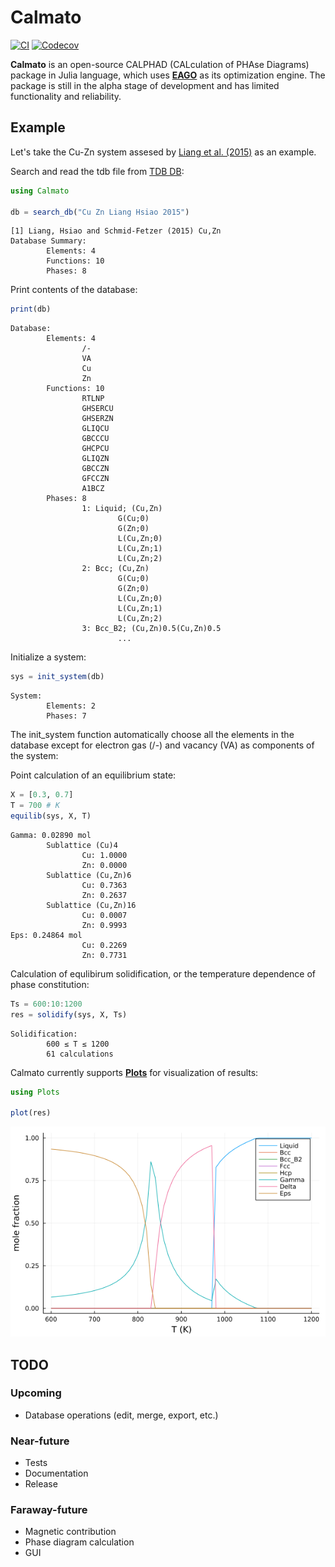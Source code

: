 # Calmato

[![CI](https://github.com/hasundue/Calmato.jl/workflows/CI/badge.svg)](https://github.com/hasundue/Calmato.jl/actions?query=workflow%3ACI)
[![Codecov](https://codecov.io/gh/hasundue/Calmato.jl/branch/master/graph/badge.svg)](https://codecov.io/gh/hasundue/Calmato.jl)

**Calmato** is an open-source CALPHAD (CALculation of PHAse Diagrams) package in Julia language, which uses [**EAGO**](https://github.com/PSORLab/EAGO.jl) as its optimization engine. The package is still in the alpha stage of development and has limited functionality and reliability.

## Example

Let's take the Cu-Zn system assesed by [Liang et al. (2015)](https://www.sciencedirect.com/science/article/abs/pii/S0364591615300250) as an example.

Search and read the tdb file from [TDB DB](https://avdwgroup.engin.brown.edu/):

```julia
using Calmato

db = search_db("Cu Zn Liang Hsiao 2015")
```

```terminal
[1] Liang, Hsiao and Schmid-Fetzer (2015) Cu,Zn 
Database Summary:
        Elements: 4
        Functions: 10
        Phases: 8
```

Print contents of the database:

```julia
print(db)
```

```terminal
Database:
        Elements: 4
                /-
                VA
                Cu
                Zn
        Functions: 10
                RTLNP
                GHSERCU
                GHSERZN
                GLIQCU
                GBCCCU
                GHCPCU
                GLIQZN
                GBCCZN
                GFCCZN
                A1BCZ
        Phases: 8
                1: Liquid; (Cu,Zn)
                        G(Cu;0)
                        G(Zn;0)
                        L(Cu,Zn;0)
                        L(Cu,Zn;1)
                        L(Cu,Zn;2)
                2: Bcc; (Cu,Zn)
                        G(Cu;0)
                        G(Zn;0)
                        L(Cu,Zn;0)
                        L(Cu,Zn;1)
                        L(Cu,Zn;2)
                3: Bcc_B2; (Cu,Zn)0.5(Cu,Zn)0.5
                        ...
```

Initialize a system:

```julia
sys = init_system(db)
```

```terminal
System:
        Elements: 2
        Phases: 7
```
The init_system function automatically choose all the elements in the database except for electron gas (/-) and vacancy (VA) as components of the system:

Point calculation of an equilibrium state:

```julia
X = [0.3, 0.7]
T = 700 # K
equilib(sys, X, T)
```

```terminal
Gamma: 0.02890 mol
        Sublattice (Cu)4
                Cu: 1.0000
                Zn: 0.0000
        Sublattice (Cu,Zn)6
                Cu: 0.7363
                Zn: 0.2637
        Sublattice (Cu,Zn)16
                Cu: 0.0007
                Zn: 0.9993
Eps: 0.24864 mol
                Cu: 0.2269
                Zn: 0.7731
```

Calculation of equlibirum solidification, or the temperature dependence of phase constitution:

```julia
Ts = 600:10:1200
res = solidify(sys, X, Ts)
```

```terminal
Solidification:
        600 ≤ T ≤ 1200
        61 calculations
```

Calmato currently supports [**Plots**](https://github.com/JuliaPlots/Plots.jl) for visualization of results:

```julia
using Plots

plot(res)
```

![solidification](docs/src/solidify.png)

## TODO

### Upcoming
- Database operations (edit, merge, export, etc.)

### Near-future
- Tests
- Documentation
- Release

### Faraway-future
- Magnetic contribution
- Phase diagram calculation
- GUI